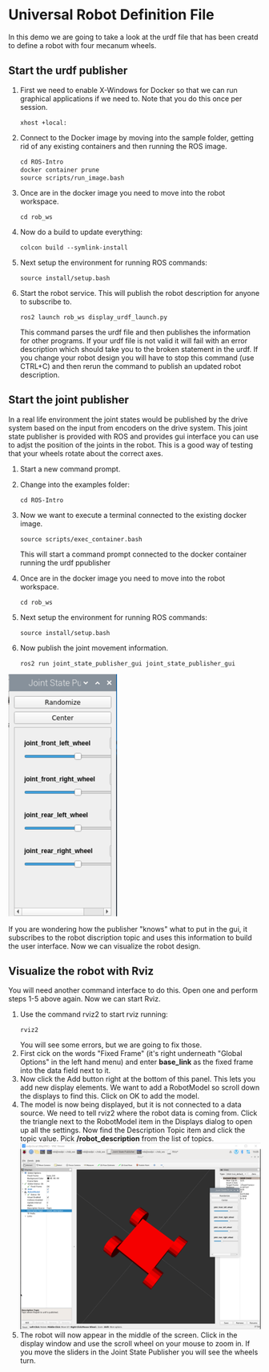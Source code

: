 # Universal Robot Definition File
In this demo we are going to take a look at the urdf file that has been creatd to define a robot with four mecanum wheels. 
## Start the urdf publisher
1.  First we need to enable X-Windows for Docker so that we can run graphical applications if we need to. Note that you do this once per session. 
    ```
    xhost +local:
    ```
1.  Connect to the Docker image by moving into the sample folder, getting rid of any existing containers and then running the ROS image.
    ```
    cd ROS-Intro
    docker container prune
    source scripts/run_image.bash
    ```
1.  Once are in the docker image you need to move into the robot workspace.
    ```
    cd rob_ws

    ```
1.  Now do a build to update everything:
    ```
    colcon build --symlink-install
    ```
1.  Next setup the environment for running ROS commands:
    ```
    source install/setup.bash
    ```
1.  Start the robot service. This will publish the robot description for anyone to subscribe to. 
    ```
    ros2 launch rob_ws display_urdf_launch.py
    ```
    This command parses the urdf file and then publishes the information for other programs. If your urdf file is not valid it will fail with an error description which should take you to the broken statement in the urdf. If you change your robot design you will have to stop this command (use CTRL+C) and then rerun the command to publish an updated robot description.
## Start the joint publisher
In a real life environment the joint states would be published by the drive system based on the input from encoders on the drive system. This joint state publisher is provided with ROS and provides gui interface you can use to adjst the position of the joints in the robot. This is a good way of testing that your wheels rotate about the correct axes.

1.  Start a new command prompt.

1.  Change into the examples folder:
    ```
    cd ROS-Intro
    ```

1.  Now we want to execute a terminal connected to the existing docker image. 
    ```
    source scripts/exec_container.bash 
    ```
    This will start a command prompt connected to the docker container running the urdf ppublisher

1.  Once are in the docker image you need to move into the robot workspace.
    ```
    cd rob_ws
    ```
1.  Next setup the environment for running ROS commands:
    ```
    source install/setup.bash
    ```
1.  Now publish the joint movement information. 
    ```
    ros2 run joint_state_publisher_gui joint_state_publisher_gui
    ```
![Joint state publisher screenshot](images/MovementSim.png)

If you are wondering how the publisher "knows" what to put in the gui, it subscribes to the robot discription topic and uses this information to build the user interface. Now we can visualize the robot design.
## Visualize the robot with Rviz
You will need another command interface to do this. Open one and perform steps 1-5 above again. Now we can start Rviz.
1.  Use the command rviz2 to start rviz running:
    ```
    rviz2
    ```
    You will see some errors, but we are going to fix those. 
1.  First cick on the words "Fixed Frame" (it's right underneath "Global Options" in the left hand menu) and enter **base_link** as the fixed frame into the data field next to it. 
1.  Now click the Add button right at the bottom of this panel. This lets you add new display elements. We want to add a RobotModel so scroll down the displays to find this. Click on OK to add the model.
1.  The model is now being displayed, but it is not connected to a data source. We need to tell rviz2 where the robot data is coming from. Click the triangle next to the RobotModel item in the Displays dialog to open up all the settings. Now find the Description Topic item and click the topic value. Pick **/robot_description** from the list of topics. 
![Rviz2 robot display](images/Rviz2.png)
1.  The robot will now appear in the middle of the screen. Click in the display window and use the scroll wheel on your mouse to zoom in. If you move the sliders in the Joint State Publisher you will see the wheels turn. 




